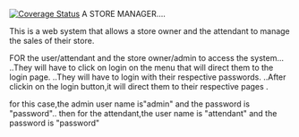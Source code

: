 [![Coverage Status](https://coveralls.io/repos/github/Estherchepkwenoi/myproject/badge.svg?branch=master)](https://coveralls.io/github/Estherchepkwenoi/myproject?branch=master)
A STORE MANAGER....


This is a web system that allows a store owner and the attendant to manage the sales of their store.

FOR the user/attendant and the store owner/admin to access the system...
..They will have to click on  login on the menu that will direct them to the login page.
..They will have to login with their respective passwords.
..After clickin on the login button,it will direct them to their respective pages .

for this case,the admin user name is"admin" and the password is "password"..
then for the attendant,the user name is "attendant" and the password is "password"